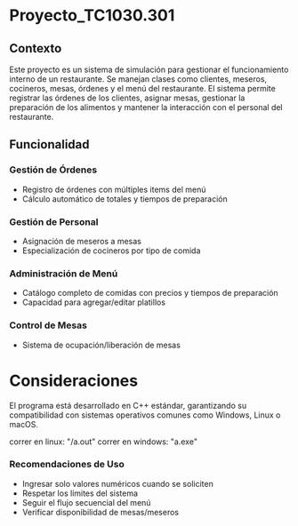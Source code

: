 # Proyecto_TC1030.301
## Contexto
Este proyecto es un sistema de simulación para gestionar el funcionamiento interno de un restaurante. Se manejan clases como clientes, meseros, cocineros, mesas, órdenes y el menú del restaurante. El sistema permite registrar las órdenes de los clientes, asignar mesas, gestionar la preparación de los alimentos y mantener la interacción con el personal del restaurante.

## Funcionalidad
### Gestión de Órdenes
- Registro de órdenes con múltiples items del menú
- Cálculo automático de totales y tiempos de preparación

### Gestión de Personal
- Asignación de meseros a mesas
- Especialización de cocineros por tipo de comida

### Administración de Menú
- Catálogo completo de comidas con precios y tiempos de preparación
- Capacidad para agregar/editar platillos

### Control de Mesas
- Sistema de ocupación/liberación de mesas

# Consideraciones
El programa está desarrollado en C++ estándar, garantizando su compatibilidad con sistemas operativos comunes como Windows, Linux o macOS.

correr en linux: "/a.out"
correr en windows: "a.exe"

### Recomendaciones de Uso
- Ingresar solo valores numéricos cuando se soliciten
- Respetar los límites del sistema
- Seguir el flujo secuencial del menú
- Verificar disponibilidad de mesas/meseros
